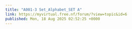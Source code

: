```yaml
---
title: "A001-3 Set_Alphabet_SET A"
link: https://myvirtual.free.nf/forum/?view=topic&id=6
published: Mon, 18 Aug 2025 02:52:25 +0000
---
```


